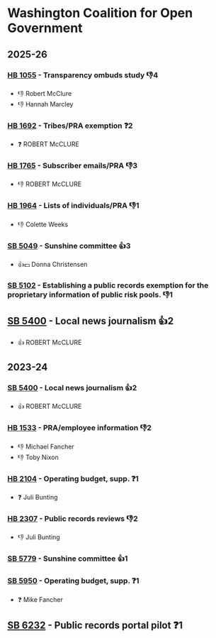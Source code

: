 # Washington Coalition for Open Government
## 2025-26

### [HB 1055](/bill/2025-26/hb/1055/) - Transparency ombuds study  👎4 
* 👎 Robert McClure
* 👎 Hannah Marcley

### [HB 1692](/bill/2025-26/hb/1692/) - Tribes/PRA exemption   ❓2
* ❓ ROBERT McCLURE

### [HB 1765](/bill/2025-26/hb/1765/) - Subscriber emails/PRA  👎3 
* 👎 ROBERT McCLURE

### [HB 1964](/bill/2025-26/hb/1964/) - Lists of individuals/PRA  👎1 
* 👎 Colette Weeks

### [SB 5049](/bill/2025-26/sb/5049/) - Sunshine committee 👍3  
* 👍💵 Donna Christensen

### [SB 5102](/bill/2025-26/sb/5102/) - Establishing a public records exemption for the proprietary information of public risk pools.  👎1 

## [SB 5400](/bill/2025-26/sb/5400/) - Local news journalism 👍2  
* 👍 ROBERT McCLURE

## 2023-24

### [SB 5400](/bill/2023-24/sb/5400/) - Local news journalism 👍2  
* 👍 ROBERT McCLURE

### [HB 1533](/bill/2023-24/hb/1533/) - PRA/employee information  👎2 
* 👎 Michael Fancher
* 👎 Toby Nixon

### [HB 2104](/bill/2023-24/hb/2104/) - Operating budget, supp.   ❓1
* ❓ Juli Bunting

### [HB 2307](/bill/2023-24/hb/2307/) - Public records reviews  👎2 
* 👎 Juli Bunting

### [SB 5779](/bill/2023-24/sb/5779/) - Sunshine committee 👍1  

### [SB 5950](/bill/2023-24/sb/5950/) - Operating budget, supp.   ❓1
* ❓ Mike Fancher

## [SB 6232](/bill/2023-24/sb/6232/) - Public records portal pilot   ❓1
